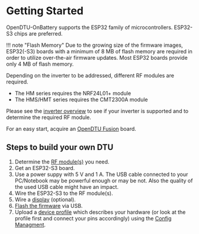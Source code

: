 # Getting Started

OpenDTU-OnBattery supports the ESP32 family of microcontrollers. ESP32-S3
chips are preferred.

!!! note "Flash Memory"
    Due to the growing size of the firmware images, ESP32(-S3) boards with a
    minimum of 8 MB of flash memory are required in order to utilize
    over-the-air firmware updates. Most ESP32 boards provide only 4 MB of
    flash memory.

Depending on the inverter to be addressed, different RF modules are required.

- The HM series requires the NRF24L01+ module
- The HMS/HMT series requires the CMT2300A module

Please see the [inverter overview](inverter_overview.md) to see if your inverter is supported and to determine the required RF module.

For an easy start, acquire an [OpenDTU Fusion](../3rd_party/opendtu_fusion.md) board.

## Steps to build your own DTU

1. Determine the [RF module(s)](inverter_overview.md) you need.
2. Get an ESP32-S3 board.
3. Use a power suppy with 5 V and 1 A. The USB cable connected to your
   PC/Notebook may be powerful enough or may be not. Also the quality of the
   used USB cable might have an impact.
4. Wire the ESP32-S3 to the RF module(s).
5. Wire a [display](display.md) (optional).
6. [Flash the firmware](../firmware/flash_esp.md) via USB.
7. Upload a [device profile](../firmware/device_profiles.md) which describes
   your hardware (or look at the profile first and connect your pins
   accordingly) using the [Config
   Managment](../firmware/configuration/config_settings.md).
